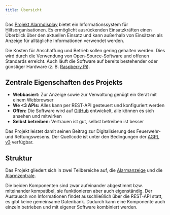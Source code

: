 ```yaml
---
title: Übersicht
---
```


Das [Projekt Alarmdisplay](https://alarmdisplay.org) bietet ein Informationssystem für Hilfsorganisationen.
Es ermöglicht ausrückenden Einsatzkräften einen Überblick über den aktuellen Einsatz und kann außerhalb von Einsätzen als Anzeige für alltägliche Informationen verwendet werden.

Die Kosten für Anschaffung und Betrieb sollen gering gehalten werden.
Dies wird durch die Verwendung von Open-Source-Software und offenen Standards erreicht.
Auch läuft die Software auf bereits bestehender oder günstiger Hardware (z. B. [Raspberry Pi](https://www.raspberrypi.org/)).

## Zentrale Eigenschaften des Projekts
- **Webbasiert:** Zur Anzeige sowie zur Verwaltung genügt ein Gerät mit einem Webbrowser
- **We <3 APIs:** Alles kann per REST-API gesteuert und konfiguriert werden
- **Offen:** Die Software wird auf [GitHub](https://github.com/alarmdisplay) entwickelt, alle können es sich ansehen und mitwirken
- **Selbst betreiben:** Vertrauen ist gut, selbst betreiben ist besser

Das Projekt leistet damit seinen Beitrag zur Digitalisierung des Feuerwehr- und Rettungswesens.
Der Quellcode ist unter den Bedingungen der [AGPL v3](https://opensource.org/licenses/AGPL-3.0) verfügbar.

## Struktur
Das Projekt gliedert sich in zwei Teilbereiche auf, die [Alarmanzeige](01_Anzeige) und die [Alarmzentrale](02_Zentrale).

Die beiden Komponenten sind zwar aufeinander abgestimmt bzw. miteinander kompatibel, sie funktionieren aber auch eigenständig.
Der Austausch von Informationen findet ausschließlich über die REST-API statt, es gibt keine gemeinsame Datenbank.
Dadurch kann eine Komponente auch einzeln betrieben und mit eigener Software kombiniert werden.
